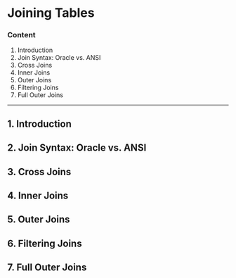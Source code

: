 # Joining Tables

### Content

1. Introduction
2. Join Syntax: Oracle vs. ANSI
3. Cross Joins
4. Inner Joins
5. Outer Joins
6. Filtering Joins
7. Full Outer Joins

-----------------------------------------------------------------------------------------------------------------------

## 1. Introduction
## 2. Join Syntax: Oracle vs. ANSI
## 3. Cross Joins
## 4. Inner Joins
## 5. Outer Joins
## 6. Filtering Joins
## 7. Full Outer Joins
